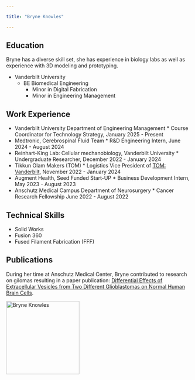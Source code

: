 ```yaml
---

title: "Bryne Knowles"

---
```


## Education

Bryne has a diverse skill set, she has experience in biology labs as well as experience with 3D modeling and prototyping.

* Vanderbilt University
  * BE Biomedical Engineering
       * Minor in Digital Fabrication
       * Minor in Engineering Management
    
## Work Experience

* Vanderbilt University Department of Engineering Management
      * Course Coordinator for Technology Strategy, January 2025 - Present
* Medtronic, Cerebrospinal Fluid Team
      * R&D Engineering Intern, June 2024 - August 2024
* Reinhart-King Lab: Cellular mechanobiology, Vanderbilt University
      * Undergraduate Researcher, December 2022 - January 2024
* Tikkun Olam Makers (TOM)
      * Logistics Vice President of [TOM: Vanderbilt](https://www.vanderbilt.edu/thewondry/tom-2023-make-a-thon/), November 2022 - January 2024
* Augment Health, Seed Funded Start-UP
       * Business Development Intern, May 2023 - August 2023
* Anschutz Medical Campus Department of Neurosurgery
       * Cancer Research Fellowship June 2022 - August 2022

## Technical Skills

* Solid Works
* Fusion 360 
* Fused Filament Fabrication (FFF)


## Publications 

During her time at Anschutz Medical Center, Bryne contributed to research on gilomas resulting in a paper publication: [Differential Effects of Extracellular Vesicles from Two Different Glioblastomas on Normal Human Brain Cells](https://pubmed.ncbi.nlm.nih.gov/39585062/).

<img src="https://bloximages.newyork1.vip.townnews.com/gazette.com/content/tncms/assets/v3/editorial/9/fa/9fadd05e-f969-11ec-a392-1b90f814bb7c/62bf397ab807e.image.jpg?resize=1476%2C984" alt="Bryne Knowles" style="width:200px;"/>
